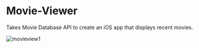 # Movie-Viewer

Takes Movie Database API to create an iOS app that displays recent movies.

![movieview1](https://cloud.githubusercontent.com/assets/21361861/22624438/657e6336-eb4a-11e6-864f-b82175b67ee8.gif)
